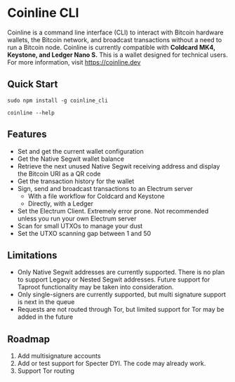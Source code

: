 # Coinline CLI

Coinline is a command line interface (CLI) to interact with Bitcoin hardware wallets, the Bitcoin network, and broadcast transactions without a need to run a Bitcoin node. Coinline is currently compatible with **********************************************Coldcard MK4, Keystone, and Ledger Nano S.********************************************** This is a wallet designed for technical users. For more information, visit https://coinline.dev

## Quick Start

`sudo npm install -g coinline_cli`

`coinline --help`

## Features

- Set and get the current wallet configuration
- Get the Native Segwit wallet balance
- Retrieve the next unused Native Segwit receiving address and display the Bitcoin URI as a QR code
- Get the transaction history for the wallet
- Sign, send and broadcast transactions to an Electrum server
    - With a file workflow for Coldcard and Keystone
    - Directly, with a Ledger
- Set the Electrum Client. Extremely error prone. Not recommended unless you run your own Electrum server
- Scan for small UTXOs to manage your dust
- Set the UTXO scanning gap between 1 and 50

## Limitations

- Only Native Segwit addresses are currently supported. There is no plan to support Legacy or Nested Segwit addresses. Future support for Taproot functionality may be taken into consideration.
- Only single-signers are currently supported, but multi signature support is next in the queue
- Requests are not routed through Tor, but limited support for Tor may be added in the future

## Roadmap

1. Add multisignature accounts
2. Add or test support for Specter DYI. The code may already work.
3. Support Tor routing
